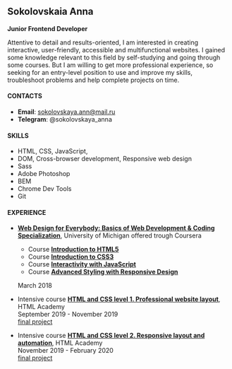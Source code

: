 ## Sokolovskaia Anna
**Junior Frontend Developer**

Attentive to detail and results-oriented, I am interested in creating interactive, user-friendly, accessible and multifunctional websites. 
I gained some knowledge relevant to this field by self-studying and going through some courses. But I am willing to get more professional experience, so seeking for an entry-level position to use and improve my skills, troubleshoot problems and help complete projects on time.

#### CONTACTS
- **Email**: sokolovskaya.ann@mail.ru
- **Telegram**: @sokolovskaya_anna

#### SKILLS 
- HTML, CSS, JavaScript,
- DOM, Cross-browser development, Responsive web design
- Sass
- Adobe Photoshop
- BEM
- Chrome Dev Tools
- Git 

#### EXPERIENCE
- [**Web Design for Everybody: Basics of Web Development & Coding Specialization**](https://www.coursera.org/specializations/web-design), University of Michigan offered trough Coursera
	- Course [**Introduction to HTML5**](https://www.coursera.org/account/accomplishments/verify/6M4XBMFK3KPY)
	- Course [**Introduction to CSS3**](https://www.coursera.org/account/accomplishments/verify/ASAWJGSERRX2)
	- Course [**Interactivity with JavaScript**](https://www.coursera.org/account/accomplishments/verify/KNNY7ADMESBM)
	- Course [**Advanced Styling with Responsive Design**](https://coursera.org/share/0e75a092f5fb7b1b76fb99138c4857ca)

    March 2018
- Intensive course [**HTML and CSS level 1. Professional website layout**]( https://assets.htmlacademy.ru/certificates/intensive/111/576165.pdf), HTML Academy\
September 2019 - November 2019\
[final project]( https://github.com/SokolovskayaAnn/576165-gllacy-26)
- Intensive course [**HTML and CSS level 2. Responsive layout and automation**]( https://assets.htmlacademy.ru/certificates/intensive/117/576165.pdf), HTML Academy\
November 2019 - February 2020\
[final project]( https://github.com/SokolovskayaAnn/576165-mishka-18)

